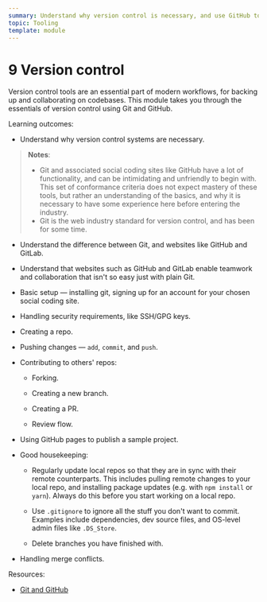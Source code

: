 ```yaml
---
summary: Understand why version control is necessary, and use GitHub to store code and collaborate with others.
topic: Tooling
template: module
---
```


# 9 Version control

Version control tools are an essential part of modern workflows, for backing up and collaborating on codebases. This module takes you through the essentials of version control using Git and GitHub.

Learning outcomes:

- Understand why version control systems are necessary.

> **Notes**:
>
> - Git and associated social coding sites like GitHub have a lot of functionality, and can be intimidating and unfriendly to begin with. This set of conformance criteria does not expect mastery of these tools, but rather an understanding of the basics, and why it is necessary to have some experience here before entering the industry.
> - Git is the web industry standard for version control, and has been for some time.

- Understand the difference between Git, and websites like GitHub and GitLab.

- Understand that websites such as GitHub and GitLab enable teamwork and collaboration that isn't so easy just with plain Git.

- Basic setup — installing git, signing up for an account for your chosen social coding site.

- Handling security requirements, like SSH/GPG keys.

- Creating a repo.

- Pushing changes — `add`, `commit`, and `push`.

- Contributing to others' repos:

  - Forking.

  - Creating a new branch.

  - Creating a PR.

  - Review flow.

- Using GitHub pages to publish a sample project.

- Good housekeeping:

  - Regularly update local repos so that they are in sync with their remote counterparts. This includes pulling remote changes to your local repo, and installing package updates (e.g. with `npm install` or `yarn`). Always do this before you start working on a local repo.

  - Use `.gitignore` to ignore all the stuff you don't want to commit. Examples include dependencies, dev source files, and OS-level admin files like `.DS_Store`.

  - Delete branches you have finished with.

- Handling merge conflicts.

Resources:

- [Git and GitHub](https://developer.mozilla.org/docs/Learn/Tools_and_testing/GitHub)

